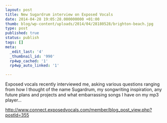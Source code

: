 ```yaml
---
layout: post
title: New Sugardrum interview on Exposed Vocals
date: 2014-04-28 19:05:28.000000000 +01:00
thumb: blog/wp-content/uploads/2014/04/28180528/brighton-beach.jpg
type: post
published: true
status: publish
tags: []
meta:
  _edit_last: '4'
  _thumbnail_id: '990'
  rp4wp_cached: '1'
  rp4wp_auto_linked: '1'

---
```

<p>Exposed vocals recently interviewed me, asking various questions ranging from how I thought of the name Sugardrum, my songwriting inspiration, any future plans and projects and what embarrassing songs I have on my mp3 player...</p>

<p><a href="http://www.connect.exposedvocals.com/member/blog_post_view.php?postId=355" title="View Sugardrum interview on Exposed Vocals">http://www.connect.exposedvocals.com/member/blog_post_view.php?postId=355</a></p>
<p>&nbsp;</p>

